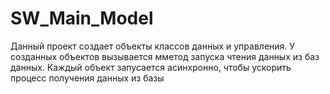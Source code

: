 # SW_Main_Model
Данный проект создает объекты классов данных и управления. У созданных объектов вызывается мметод запуска чтения данных из баз данных. Каждый объект запусается асинхронно, чтобы ускорить процесс получения данных из базы
